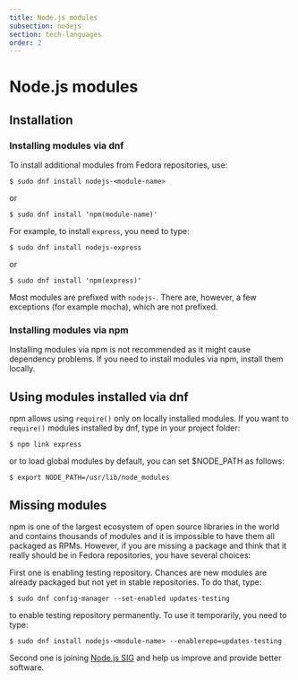```yaml
---
title: Node.js modules
subsection: nodejs
section: tech-languages
order: 2
---
```


# Node.js modules

## Installation

### Installing modules via dnf

To install additional modules from Fedora repositories, use:

```
$ sudo dnf install nodejs-<module-name>
```

or

```
$ sudo dnf install 'npm(module-name)'
```

For example, to install `express`, you need to type:

```
$ sudo dnf install nodejs-express
```

or

```
$ sudo dnf install 'npm(express)'
```

Most modules are prefixed with `nodejs-`. There are, however, a few exceptions (for example mocha), which are not prefixed.

### Installing modules via npm

Installing modules via npm is not recommended as it might cause dependency problems. If you need to install modules via npm, install them locally.

## Using modules installed via dnf

npm allows using `require()` only on locally installed modules. If you want to `require()` modules installed by dnf, type in your project folder:

```
$ npm link express
```

or to load global modules by default, you can set $NODE_PATH as follows:

```
$ export NODE_PATH=/usr/lib/node_modules
```

## Missing modules

npm is one of the largest ecosystem of open source libraries in the world and contains thousands of modules and it is impossible to have them all packaged as RPMs. However, if you are missing a package and think that it really should be in Fedora repositories, you have several choices:

First one is enabling testing repository. Chances are new modules are already packaged but not yet in stable repositories. To do that, type:

```
$ sudo dnf config-manager --set-enabled updates-testing
```

to enable testing repository permanently. To use it temporarily, you need to type:

```
$ sudo dnf install nodejs-<module-name> --enablerepo=updates-testing
```

Second one is joining [Node.js SIG](https://fedoraproject.org/wiki/SIGs/Node.js) and help us improve and provide better software.
